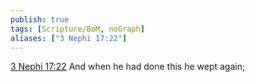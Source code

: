 ```yaml
---
publish: true
tags: [Scripture/BoM, noGraph]
aliases: ["3 Nephi 17:22"]
---
```

[3 Nephi 17:22](https://churchofjesuschrist.org/study/scriptures/bofm/3-ne/17?lang=eng&id=p22#p22) And when he had done this he wept again;
